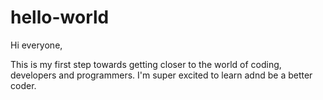 # hello-world

Hi everyone,

This is my first step towards getting closer to the world of coding, developers and programmers. 
I'm super excited to learn adnd be a better coder. 
